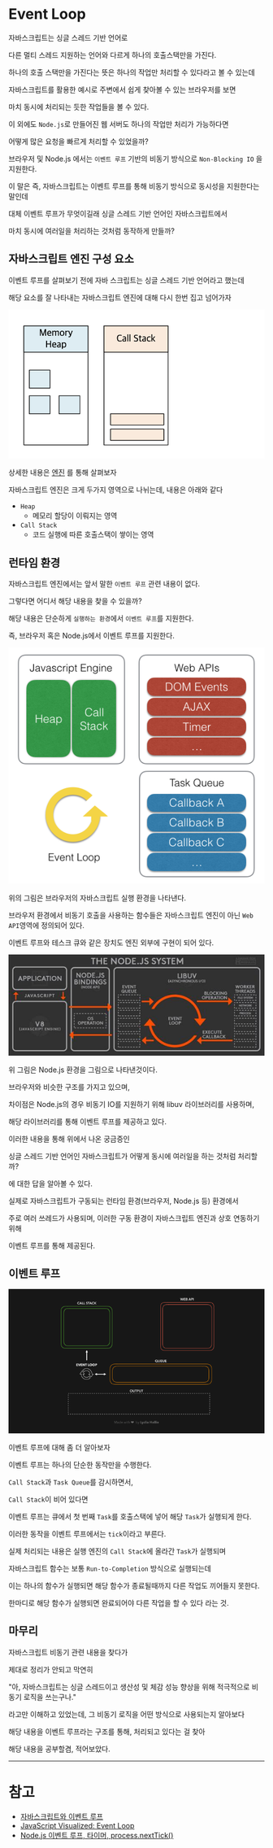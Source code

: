 # Event Loop

자바스크립트는 싱글 스레드 기반 언어로

다른 멀티 스레드 지원하는 언어와 다르게 하나의 호출스택만을 가진다.

하나의 호출 스택만을 가진다는 뜻은 하나의 작업만 처리할 수 있다라고 볼 수 있는데

자바스크립트를 활용한 예시로 주변에서 쉽게 찾아볼 수 있는 브라우저를 보면

마치 동시에 처리되는 듯한 작업들을 볼 수 있다.

이 외에도 `Node.js`로 만들어진 웹 서버도 하나의 작업만 처리가 가능하다면

어떻게 많은 요청을 빠르게 처리할 수 있었을까?

브라우저 및 Node.js 에서는 `이벤트 루프` 기반의 비동기 방식으로 `Non-Blocking IO` 을 지원한다.

이 말은 즉, 자바스크립트는 이벤트 루프를 통해 비동기 방식으로 동시성을 지원한다는 말인데

대체 이벤트 루프가 무엇이길래 싱글 스레드 기반 언어인 자바스크립트에서

마치 동시에 여러일을 처리하는 것처럼 동작하게 만들까?

## 자바스크립트 엔진 구성 요소

이벤트 루프를 살펴보기 전에 자바 스크립트는 싱글 스레드 기반 언어라고 했는데

해당 요소를 잘 나타내는 자바스크립트 엔진에 대해 다시 한번 집고 넘어가자

![javascript_engine.png](images/javascript_engine.png)

상세한 내용은 [엔진](/javascript/engine/README.md) 를 통해 살펴보자

자바스크립트 엔진은 크게 두가지 영역으로 나뉘는데, 내용은 아래와 같다

* `Heap`
    * 메모리 할당이 이뤄지는 영역
* `Call Stack`
    * 코드 실행에 따른 호출스택이 쌓이는 영역

## 런타임 환경

자바스크립트 엔진에서는 앞서 말한 `이벤트 루프` 관련 내용이 없다.

그렇다면 어디서 해당 내용을 찾을 수 있을까?

해당 내용은 단순하게 `실행하는 환경`에서 `이벤트 루프`를 지원한다.

즉, 브라우저 혹은 Node.js에서 이벤트 루프를 지원한다.

![browser.png](images/browser_eventLoop.png)

위의 그림은 브라우저의 자바스크립트 실행 환경을 나타낸다.

브라우저 환경에서 비동기 호출을 사용하는 함수들은 자바스크립트 엔진이 아닌 `Web API`영역에 정의되어 있다.

이벤트 루프와 테스크 큐와 같은 장치도 엔진 외부에 구현이 되어 있다.

![nodejs.png](images/nodejs_eventLoop.png)

위 그림은 Node.js 환경을 그림으로 나타낸것이다.

브라우저와 비슷한 구조를 가지고 있으며,

차이점은 Node.js의 경우 비동기 IO를 지원하기 위해 libuv 라이브러리를 사용하며,

해당 라이브러리를 통해 이벤트 루프를 제공하고 있다.

이러한 내용을 통해 위에서 나온 궁금증인

싱글 스레드 기반 언어인 자바스크립트가 어떻게 동시에 여러일을 하는 것처럼 처리할까?

에 대한 답을 알아볼 수 있다.

실제로 자바스크립트가 구동되는 런타임 환경(브라우저, Node.js 등) 환경에서

주로 여러 쓰레드가 사용되며, 이러한 구동 환경이 자바스크립트 엔진과 상호 연동하기 위해

이벤트 루프를 통해 제공된다.

## 이벤트 루프

![event_loop.gif](images/event_loop.gif)

이벤트 루프에 대해 좀 더 알아보자

이벤트 루프는 하나의 단순한 동작만을 수행한다.

`Call Stack`과 `Task Queue`를 감시하면서,

`Call Stack`이 비어 있다면

이벤트 루프는 큐에서 첫 번째 `Task`를 호출스택에 넣어 해당 `Task`가 실행되게 한다.

이러한 동작을 이벤트 루프에서는 `tick`이라고 부른다.

실제 처리되는 내용은 실행 엔진의 `Call Stack`에 올라간 `Task`가 실행되며

자바스크립트 함수는 보통 `Run-to-Completion` 방식으로 실행되는데

이는 하나의 함수가 실행되면 해당 함수가 종료될때까지 다른 작업도 끼어들지 못한다.

한마디로 해당 함수가 실행되면 완료되어야 다른 작업을 할 수 있다 라는 것.

## 마무리

자바스크립트 비동기 관련 내용을 찾다가

제대로 정리가 안되고 막연히

"아, 자바스크립트는 싱글 스레드이고 생산성 및 체감 성능 향상을 위해 적극적으로 비동기 로직을 쓰는구나."

라고만 이해하고 있었는데, 그 비동기 로직을 어떤 방식으로 사용되는지 알아보다

해당 내용을 이벤트 루프라는 구조를 통해, 처리되고 있다는 걸 찾아

해당 내용을 공부할겸, 적어보았다.

---

# 참고

* [자바스크립트와 이벤트 루프](https://meetup.toast.com/posts/89)
* [JavaScript Visualized: Event Loop](https://dev.to/lydiahallie/javascript-visualized-event-loop-3dif)
* [Node.js 이벤트 루프, 타이머, process.nextTick()](https://nodejs.org/ko/docs/guides/event-loop-timers-and-nexttick/)